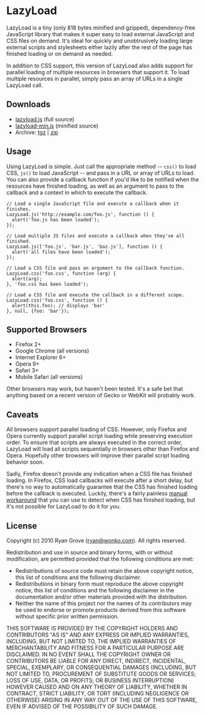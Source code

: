 LazyLoad
========

LazyLoad is a tiny (only 818 bytes minified and gzipped), dependency-free
JavaScript library that makes it super easy to load external JavaScript and CSS
files on demand. It's ideal for quickly and unobtrusively loading large external
scripts and stylesheets either lazily after the rest of the page has finished
loading or on demand as needed.

In addition to CSS support, this version of LazyLoad also adds support for
parallel loading of multiple resources in browsers that support it. To load
multiple resources in parallel, simply pass an array of URLs in a single
LazyLoad call.

Downloads
---------

  * [lazyload.js](http://pieisgood.org/files/lazyload-2.0.0/lazyload.js) (full source)
  * [lazyload-min.js](http://pieisgood.org/files/lazyload-2.0.0/lazyload-min.js) (minified source)
  * Archive: [tgz](http://github.com/rgrove/lazyload/tarball/release-2.0.0) | [zip](http://github.com/rgrove/lazyload/zipball/release-2.0.0)

Usage
-----

Using LazyLoad is simple. Just call the appropriate method -- `css()` to load
CSS, `js()` to load JavaScript -- and pass in a URL or array of URLs to load.
You can also provide a callback function if you'd like to be notified when the
resources have finished loading, as well as an argument to pass to the callback
and a context in which to execute the callback.

    // Load a single JavaScript file and execute a callback when it finishes.
    LazyLoad.js('http://example.com/foo.js', function () {
      alert('foo.js has been loaded');
    });

    // Load multiple JS files and execute a callback when they've all finished.
    LazyLoad.js(['foo.js', 'bar.js', 'baz.js'], function () {
      alert('all files have been loaded');
    });

    // Load a CSS file and pass an argument to the callback function.
    LazyLoad.css('foo.css', function (arg) {
      alert(arg);
    }, 'foo.css has been loaded');

    // Load a CSS file and execute the callback in a different scope.
    LazyLoad.css('foo.css', function () {
      alert(this.foo); // displays 'bar'
    }, null, {foo: 'bar'});

Supported Browsers
------------------

  * Firefox 2+
  * Google Chrome (all versions)
  * Internet Explorer 6+
  * Opera 9+
  * Safari 3+
  * Mobile Safari (all versions)

Other browsers may work, but haven't been tested. It's a safe bet that anything
based on a recent version of Gecko or WebKit will probably work.

Caveats
-------

All browsers support parallel loading of CSS. However, only Firefox and Opera
currently support parallel script loading while preserving execution order. To
ensure that scripts are always executed in the correct order, LazyLoad will load
all scripts sequentially in browsers other than Firefox and Opera. Hopefully
other browsers will improve their parallel script loading behavior soon.

Sadly, Firefox doesn't provide any indication when a CSS file has finished
loading. In Firefox, CSS load callbacks will execute after a short delay, but
there's no way to automatically guarantee that the CSS has finished loading
before the callback is executed. Luckily, there's a fairly painless
[manual workaround](http://wonko.com/post/how-to-prevent-yui-get-race-conditions)
that you can use to detect when CSS has finished loading, but it's not possible
for LazyLoad to do it for you.

License
-------

Copyright (c) 2010 Ryan Grove (ryan@wonko.com).
All rights reserved.
 
Redistribution and use in source and binary forms, with or without
modification, are permitted provided that the following conditions are met:
 
  * Redistributions of source code must retain the above copyright notice,
    this list of conditions and the following disclaimer.
  * Redistributions in binary form must reproduce the above copyright notice,
    this list of conditions and the following disclaimer in the documentation
    and/or other materials provided with the distribution.
  * Neither the name of this project nor the names of its contributors may be
    used to endorse or promote products derived from this software without
    specific prior written permission.
 
THIS SOFTWARE IS PROVIDED BY THE COPYRIGHT HOLDERS AND CONTRIBUTORS "AS IS"
AND ANY EXPRESS OR IMPLIED WARRANTIES, INCLUDING, BUT NOT LIMITED TO, THE
IMPLIED WARRANTIES OF MERCHANTABILITY AND FITNESS FOR A PARTICULAR PURPOSE ARE
DISCLAIMED. IN NO EVENT SHALL THE COPYRIGHT OWNER OR CONTRIBUTORS BE LIABLE
FOR ANY DIRECT, INDIRECT, INCIDENTAL, SPECIAL, EXEMPLARY, OR CONSEQUENTIAL
DAMAGES (INCLUDING, BUT NOT LIMITED TO, PROCUREMENT OF SUBSTITUTE GOODS OR
SERVICES; LOSS OF USE, DATA, OR PROFITS; OR BUSINESS INTERRUPTION) HOWEVER
CAUSED AND ON ANY THEORY OF LIABILITY, WHETHER IN CONTRACT, STRICT LIABILITY,
OR TORT (INCLUDING NEGLIGENCE OR OTHERWISE) ARISING IN ANY WAY OUT OF THE USE
OF THIS SOFTWARE, EVEN IF ADVISED OF THE POSSIBILITY OF SUCH DAMAGE.

